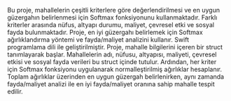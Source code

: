 Bu proje, mahallelerin çeşitli kriterlere göre değerlendirilmesi ve en uygun güzergahın belirlenmesi için Softmax fonksiyonunu kullanmaktadır. Farklı kriterler arasında nüfus, altyapı durumu, maliyet, çevresel etki ve sosyal fayda bulunmaktadır. Proje, en iyi güzergahı belirlemek için Softmax ağırlıklandırma yöntemi ve fayda/maliyet analizini kullanır. Swift programlama dili ile geliştirilmiştir.
Proje, mahalle bilgilerini içeren bir struct tanımlayarak başlar. Mahallelerin adı, nüfusu, altyapısı, maliyeti, çevresel etkisi ve sosyal fayda verileri bu struct içinde tutulur. Ardından, her kriter için Softmax fonksiyonu uygulanarak normalleştirilmiş ağırlıklar hesaplanır. Toplam ağırlıklar üzerinden en uygun güzergah belirlenirken, aynı zamanda fayda/maliyet analizi ile en iyi fayda/maliyet oranına sahip mahalle tespit edilir.
